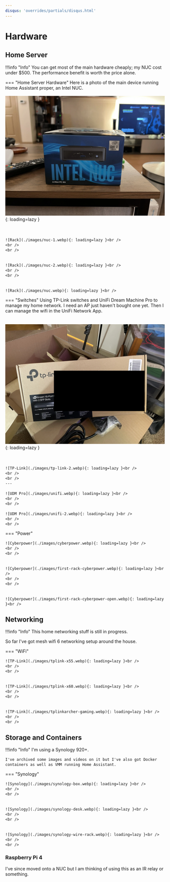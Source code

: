 ```yaml
---
disqus: 'overrides/partials/disqus.html'
---
```


# Hardware

## Home Server

!!!info "Info"
    You can get most of the main hardware cheaply; my NUC cost 
    under $500. The performance benefit is worth the price alone.

=== "Home Server Hardware"
     Here is a photo of the main device running Home Assistant proper, an Intel NUC. 
     <br />
     <br /> 
    ![Rack](./images/nuc-0.webp){: loading=lazy }<br />
    <br />
    <br />

    ![Rack](./images/nuc-1.webp){: loading=lazy }<br />
    <br />
    <br />


    ![Rack](./images/nuc-2.webp){: loading=lazy }<br />
    <br />
    <br />


    ![Rack](./images/nuc.webp){: loading=lazy }<br />

=== "Switches"
    Using TP-Link switches and UniFi Dream Machine Pro to manage my home network. I need an AP just haven't bought one yet. Then I can manage the wifi in the UniFi Network App.<br />
    <br />
    <br />
    ![TP-Link](./images/tp-link-1.webp){: loading=lazy }<br />
    <br />
    <br />
    
    ![TP-Link](./images/tp-link-2.webp){: loading=lazy }<br />
    <br />
    <br />
    --- 

    ![UDM Pro](./images/unifi.webp){: loading=lazy }<br />
    <br />
    <br />

    ![UDM Pro](./images/unifi-2.webp){: loading=lazy }<br />
    <br />
    <br />



=== "Power"

    ![Cyberpower](./images/cyberpower.webp){: loading=lazy }<br />
    <br />
    <br />


    ![Cyberpower](./images/first-rack-cyberpower.webp){: loading=lazy }<br />
    <br />
    <br />


    ![Cyberpower](./images/first-rack-cyberpower-open.webp){: loading=lazy }<br />


## Networking

!!!info "Info"
    This home networking stuff is still in progress.


So far I've got mesh wifi 6 networking setup around the house.

=== "WiFi"

    ![TP-Link](./images/tplink-x55.webp){: loading=lazy }<br />
    <br />
    <br />


    ![TP-Link](./images/tplink-x60.webp){: loading=lazy }<br />
    <br />
    <br />


    ![TP-Link](./images/tplinkarcher-gaming.webp){: loading=lazy }<br />
    <br />
    <br />

## Storage and Containers

!!!info "Info"
    I'm using a Synology 920+.

    I've archived some images and videos on it but I've also got Docker containers as well as VMM running Home Assistant.

=== "Synology"

    ![Synology](./images/synology-box.webp){: loading=lazy }<br />
    <br />
    <br />


    ![Synology](./images/synology-desk.webp){: loading=lazy }<br />
    <br />
    <br />


    ![Synology](./images/synology-wire-rack.webp){: loading=lazy }<br />
    <br />
    <br />


### Raspberry Pi 4

I've since moved onto a NUC but I am thinking of using this as an IR relay or something.


<!-- ### Devices

Below you will find a list of my devices connected to the local network. Most of them, except for Apple TV, have static IP addresses.

| Device                                       | IP                 | HA Integration                |
| -------------------------------------------- | :----------------- | ----------------------------- |
| [Apple TV 4K][apple-tv]                      | `192.168.50.x`\*   | [Apple TV][ha-apple-tv]       |
| [Koogeek P1EU Smart Plug][koogeek-p1]        | `192.168.50.9`     | [HomeKit Controller][homekit] |
| [Koogeek P1EU Smart Plug][koogeek-p1]        | `192.168.50.10`    | [HomeKit Controller][homekit] |
| [Koogeek P1EU Smart Plug][koogeek-p1]        | `192.168.50.11`    | [HomeKit Controller][homekit] |
| [Samsung 55" Q67R 4K Smart QLED TV][tv]      | `192.168.50.93`    | [ha-samsungtv-tizen]\*\*      |
| [Raspberry Pi][pi]                           | `192.168.50.113`\* | –                             |
| [Yeelight LED Bulb 1S (Color)][yeelight-1s]  | `192.168.50.128`   | [Yeelight][yeelight]          |
| [Yeelight LED Bulb 1S (Color)][yeelight-1s]  | `192.168.50.129`   | [Yeelight][yeelight]          |
| [Xiaomi Bulb White and Color][yeelight-bulb] | `192.168.50.130`   | [Yeelight][yeelight]          |
| [Xiaomi Desk Lamp Pro][desk-lamp]            | `192.168.50.131`   | [Yeelight][yeelight]          |
| [PlayStation 4 Pro][ps4]                     | `192.168.50.185`\* | [Sony PlayStation 4][ha-ps4]  |
| [Roborock S5 Max][roborock]                  | `192.168.50.186`   | [Xiaomi Miio][xiaomi-miio]    |
| [Deerma Humidifier (mjjsq)][humidifier]      | `192.168.50.187`   | [xiaomi_airpurifier]\*\*      |
| [Xiaomi Air Purifier 3H][air-purifier]       | `192.168.50.188`   | [Xiaomi Miio][xiaomi-miio]    |
| [Google Home Mini][google-home-mini]         | `192.168.50.220`   | [Google Cast][cast]           |
| [Google Nest Mini][google-nest-mini]         | `192.168.50.221`   | [Google Cast][cast]           |
| [living-room-ac](#esp-devices)               | `192.168.50.x`     | [ESPHome][esphome]            |
| [bedroom-ac](#esp-devices)                   | `192.168.50.x`     | [ESPHome][esphome]            |

\* — means the device is connected via Ethernet instead of WiFi to ensure a more reliable connection.

\*\* — means the device is integrated via custom integration.

### ESP Devices

I use two ESP8266 devices based on [iot-uni-dongle](https://github.com/dudanov/iot-uni-dongle) for controlling my Midea ACs.

![IMG_8682](https://user-images.githubusercontent.com/3459374/134776312-a3f4eb00-fd78-46bf-8e9c-74c8a124bfa6.jpeg)


[apple-tv]: https://www.apple.com/apple-tv-4k/
[koogeek-p1]: https://www.koogeek.com/p-p1eu.html
[tv]: https://www.samsung.com/ua/tvs/qled-tv/q67r-55-inch-qled-4k-smart-tv-qe55q67rauxua/
[pi]: https://www.raspberrypi.org/products/raspberry-pi-4-model-b/
[yeelight-1s]: https://www.yeelight.com/en_US/product/lemon2-color
[yeelight-bulb]: https://www.aliexpress.com/item/1005001870039407.html
[desk-lamp]: https://www.aliexpress.com/item/33045143366.html
[ps4]: https://www.playstation.com/en-us/ps4/ps4-pro/
[roborock]: https://us.roborock.com/pages/roborock-s5-max
[humidifier]: https://www.aliexpress.com/item/4000056420604.html
[air-purifier]: https://www.mi.com/global/mi-air-purifier-3H
[google-home-mini]: https://store.google.com/us/product/google_home_mini_first_gen
[google-nest-mini]: https://store.google.com/us/product/google_nest_mini


[homekit]: https://www.home-assistant.io/integrations/homekit_controller/
[yeelight]: https://www.home-assistant.io/integrations/yeelight/
[ha-ps4]: https://www.home-assistant.io/integrations/ps4/
[cast]: https://www.home-assistant.io/integrations/cast/
[xiaomi-miio]: https://www.home-assistant.io/integrations/xiaomi_miio/
[xiaomi_airpurifier]: https://github.com/syssi/xiaomi_airpurifier
[ha-apple-tv]: https://www.home-assistant.io/integrations/apple_tv/
[ha-samsungtv-tizen]: https://github.com/jaruba/ha-samsungtv-tizen
[esphome]: https://www.home-assistant.io/integrations/esphome/

## Zigbee Network

My Zigbee devices are connected to Home Assistant via [SMARTLIGHT CC2652P Zigbee USB Adapter SLZB-02](https://smartlight.me/smart-home-devices/zigbee-devices/zigbee-coordinator-v4-cc2652p) as a coordinator. Devices are controlled by Home Assistant via: [zigbee2mqtt](https://www.zigbee2mqtt.io/) + [Mosquitto](https://mosquitto.org/) + [MQTT Integration](https://www.home-assistant.io/integrations/mqtt/).


!!! note
    Previosly my Zigbee network was working with [CC2531 Sniffer Board](https://www.aliexpress.com/item/4000059514865.html) as a coordinator.
    It was fine with small amount of devices, but as my network grew I started to [get weird behavior](https://github.com/home-assistant/core/issues/52301).
    Additioanlly, I've discovered that [CC2531 is no longer recommended by zigbee2mqtt developers](https://www.zigbee2mqtt.io/guide/adapters/#not-recommended).


    I connected my coordinator to the Raspberry Pi through a USB extension cable to avoid interference and improve the connection.
    This approach is suggested by [zigbee2mqtt documentation](https://www.zigbee2mqtt.io/information/FAQ.html#interview-fails).

I used to use Aqara Hub, but it switched to the current approach because of its compatibility. The current approach allows binding together [nearly every possible Zigbee device](https://www.zigbee2mqtt.io/information/supported_devices.html).

### Devices

| Device                                                         | Quantity | Notes                                            |
| :------------------------------------------------------------- | :------: | :----------------------------------------------- |
| [Aqara Smart LED Bulb 9W][aqara-bulb]                          |    5     | Ceiling and Main lights                          |
| [Aqara Motion Sensor][aqara-motion]                            |    2     | Detecting motions in both rooms                  |
| [Aqara Magic Cube Controller][aqara-cube]                      |    1     | Controlling lights, scenes and modes             |
| [Aqara Conditions Sensor][aqara-conditions]                    |    1     | Internal temperature, humidity and pressure data |
| [Aqara Contact Sensor][aqara-contact]                          |    1     | Detection front door opening                     |
| [Aqara Single Switch Module T1 (without neutral)][aqara-relay] |    1     | Switching corridor light                         |
| [MiJia Conditions Sensor][mija-conditions]                     |    1     | Internal temperature and humidity data           |
| [Tuya Smart ZigBee Radiator][tuya-trv]                         |    2     | Adjusting heaters temperature                    |
| [Lonsonho 2-Gang Switch 2 (without neutral)][lonsonho-switch]  |    1     | Switching kitchen lights   




 -->
